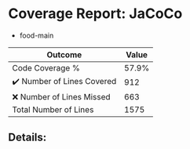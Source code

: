 
# Coverage Report: JaCoCo

* food-main
      
      
| Outcome                 | Value                                                               |
|-------------------------|---------------------------------------------------------------------|
| Code Coverage %         | 57.9%               |
| :heavy_check_mark: Number of Lines Covered | 912    |
| :x: Number of Lines Missed  | 663     |
| Total Number of Lines   | 1575     |


## Details:

    
